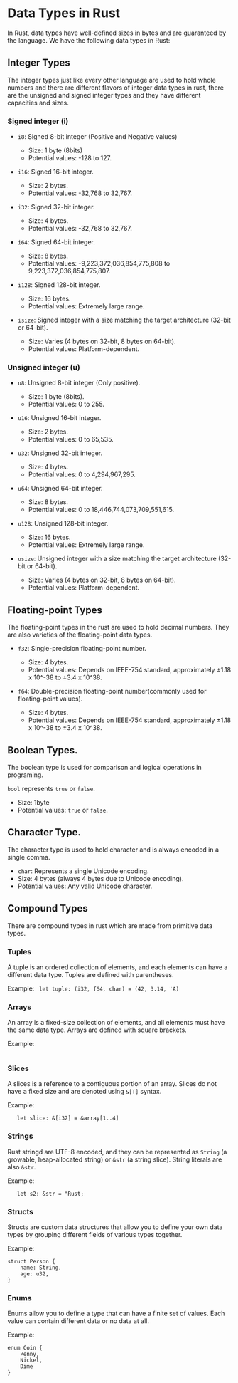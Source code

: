 # Data Types in Rust

In Rust, data types have well-defined sizes in bytes and are guaranteed by the language. We have the following data types in Rust:

## Integer Types

The integer types just like every other language are used to hold whole numbers and there are different flavors of integer data types in rust, there are the unsigned and signed integer types and they have different capacities and sizes.

### Signed integer (i)
* `i8`: Signed 8-bit integer (Positive and Negative values)
    * Size: 1 byte (8bits)
    * Potential values: -128 to 127.

* `i16`: Signed 16-bit integer.
    * Size: 2 bytes.
    * Potential values: -32,768 to 32,767.

*  `i32`: Signed 32-bit integer.
    * Size: 4 bytes.
    * Potential values: -32,768 to 32,767.

*  `i64`: Signed 64-bit integer.
    * Size: 8 bytes.
    * Potential values: -9,223,372,036,854,775,808 to 9,223,372,036,854,775,807.

*  `i128`: Signed 128-bit integer.
    * Size: 16 bytes.
    * Potential values: Extremely large range.

*  `isize`: Signed integer with a size matching the target architecture (32-bit or 64-bit).
    * Size: Varies (4 bytes on 32-bit, 8 bytes on 64-bit).
    * Potential values: Platform-dependent.

### Unsigned integer (u)
* `u8`: Unsigned 8-bit integer (Only positive).
    * Size: 1 byte (8bits).
    * Potential values: 0 to 255.

* `u16`: Unsigned 16-bit integer.
    * Size: 2 bytes.
    * Potential values: 0 to 65,535.

*  `u32`: Unsigned 32-bit integer.
    * Size: 4 bytes.
    * Potential values: 0 to 4,294,967,295.

*  `u64`: Unsigned 64-bit integer.
    * Size: 8 bytes.
    * Potential values: 0 to 18,446,744,073,709,551,615.

*  `u128`: Unsigned 128-bit integer.
    * Size: 16 bytes.
    * Potential values: Extremely large range.

*  `usize`: Unsigned integer with a size matching the target architecture (32-bit or 64-bit).
    * Size: Varies (4 bytes on 32-bit, 8 bytes on 64-bit).
    * Potential values: Platform-dependent.


## Floating-point Types
The floating-point types in the rust are used to hold decimal numbers. They are also varieties of the floating-point data types.

* `f32`: Single-precision floating-point number.
    * Size: 4 bytes. 
    * Potential values: Depends on IEEE-754 standard, approximately ±1.18 x 10^-38 to ±3.4 x 10^38.

* `f64`: Double-precision floating-point number(commonly used for floating-point values).
    * Size: 4 bytes. 
    * Potential values: Depends on IEEE-754 standard, approximately ±1.18 x 10^-38 to ±3.4 x 10^38.

## Boolean Types.
The boolean type is used for comparison and logical operations in programing.

`bool` represents `true` or `false`.
* Size: 1byte
* Potential values: `true` or `false`.

## Character Type.
The character type is used to hold character and is always encoded in a single comma.

* `char`: Represents a single Unicode encoding.
* Size: 4 bytes (always 4 bytes due to Unicode encoding).
* Potential values: Any valid Unicode character.


## Compound Types
There are compound types in rust which are made from primitive data types.

### Tuples
A tuple is an ordered collection of elements, and each elements can have a different data type. Tuples are defined with parentheses.

Example:
``` let tuple: (i32, f64, char) = (42, 3.14, 'A)```


### Arrays
An array is a fixed-size collection of elements, and all elements must have the same data type. Arrays are defined with square brackets.

Example:
```let array: [i32, 5] = [1, 2, 3, 4, 5]
```

### Slices
A slices is a reference to a contiguous portion of an array. Slices do not have a fixed size and are denoted using `&[T]` syntax.

Example:
```let array: [i32, 5] == [1, 2, 3, 4, 5]
   let slice: &[i32] = &array[1..4]
```

### Strings
Rust stringd are UTF-8 encoded, and they can be represented as `String` (a growable, heap-allocated string) or `&str` (a string slice). String literals are also `&str`.

Example:
```let s1: String = String::from("Hello, world!");
   let s2: &str = "Rust;
```


### Structs
Structs are custom data structures that allow you to define your own data types by grouping different fields of various types together.

Example:
```
struct Person {
    name: String,
    age: u32,
}
```

### Enums
Enums allow you to define a type that can have a finite set of values. Each value can contain different data or no data at all.

Example:
```
enum Coin {
    Penny,
    Nickel,
    Dime
}
```